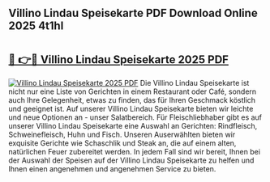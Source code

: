 ## Villino Lindau Speisekarte PDF Download Online 2025 4t1hl

# <h2><a href="http://gc83av.nevu.top/?p=Villino+Lindau+Speisekarte">🔗 👉🔴 Villino Lindau Speisekarte 2025 PDF</a></h2>

[![Villino Lindau Speisekarte 2025 PDF](https://i.imgur.com/dBaPXMq.png)](http://gc83av.nevu.top/?p=Villino+Lindau+Speisekarte)
Die Villino Lindau Speisekarte ist nicht nur eine Liste von Gerichten in einem Restaurant oder Café, sondern auch Ihre Gelegenheit, etwas zu finden, das für Ihren Geschmack köstlich und geeignet ist. Auf unserer Villino Lindau Speisekarte bieten wir leichte und neue Optionen an - unser Salatbereich. Für Fleischliebhaber gibt es auf unserer Villino Lindau Speisekarte eine Auswahl an Gerichten: Rindfleisch, Schweinefleisch, Huhn und Fisch. Unseren Auserwählten bieten wir exquisite Gerichte wie Schaschlik und Steak an, die auf einem alten, natürlichen Feuer zubereitet werden. In jedem Fall sind wir bereit, Ihnen bei der Auswahl der Speisen auf der Villino Lindau Speisekarte zu helfen und Ihnen einen angenehmen und angenehmen Service zu bieten.
